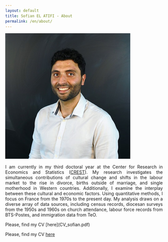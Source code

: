 ```yaml
---
layout: default
title: Sofian EL ATIFI - About
permalink: /en/about/
---
```


<img src="sofian.jpg">

<div style="text-align: justify"> 

<p> I am currently in my third doctoral year at the Center for Research in Economics and Statistics (<a href = "https://crest.science/">CREST</a>). My research investigates the simultaneous contributions of cultural change and shifts in the labour market to the rise in divorce, births outside of marriage, and single motherhood in Western countries. Additionally, I examine the interplay between these cultural and economic factors. Using quantitative methods, I focus on France from the 1970s to the present day. My analysis draws on a diverse array of data sources, including census records, diocesan surveys from the 1950s and 1960s on church attendance, labour force records from BTS-Postes, and immigration data from TeO. </p>

<p> Please, find my CV [here](CV_sofian.pdf) </p>

<p> Please, find my CV <a href="{{ site.baseurl }}/CV_sofian.pdf" target="_blank">here</a> </p>

</div>
